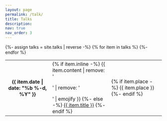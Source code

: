```yaml
---
layout: page
permalink: /talk/
title: Talks
description: 
nav: true
nav_order: 3
---
```


<!-- Add this CSS block to your CSS file or inside a <style> tag -->
<style>
    .talks-title {
        -webkit-user-select: none; /* Safari */
        -moz-user-select: none;    /* Firefox */
        -ms-user-select: none;     /* Internet Explorer/Edge */
        user-select: none;         /* Non-prefixed version, currently supported by Chrome and Opera */
        /* Keep the existing color, assuming it's defined somewhere else or inherited */
    }
</style>

<!-- pages/talks.md -->
<div class="talks">
<div class="table-responsive">
    <table class="table table-sm table-borderless">
    {%- assign talks = site.talks | reverse -%} 
    {% for item in talks %} 
    <tr>
        <th scope="row">{{ item.date | date: "%b %-d, %Y" }}</th>
        <td>
        {% if item.inline -%} 
            {{ item.content | remove: '<p>' | remove: '</p>' | emojify }}
        {%- else -%} 
            <a class="talks-title" href="{{ item.url | relative_url }}">{{ item.title }}</a>
        {%- endif %} 
        </td>
        <td>
        {% if item.place -%} 
            <span class="talks-place">{{ item.place }}</span>
        {%- endif %} 
        </td>
    </tr>
    {%- endfor %} 
    </table>
</div>
</div>
